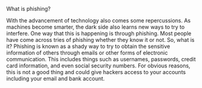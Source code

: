 What is phishing?

With the advancement of technology also comes some repercussions. As machines become smarter, the dark side also learns new ways to try to interfere. One way that this is happening is through phishing. Most people have come across tries of phishing whether they know it or not. So, what is it? Phishing is known as a shady way to try to obtain the sensitive information of others through emails or other forms of electronic communication. This includes things such as usernames, passwords, credit card information, and even social security numbers. For obvious reasons, this is not a good thing and could give hackers access to your accounts including your email and bank account.

